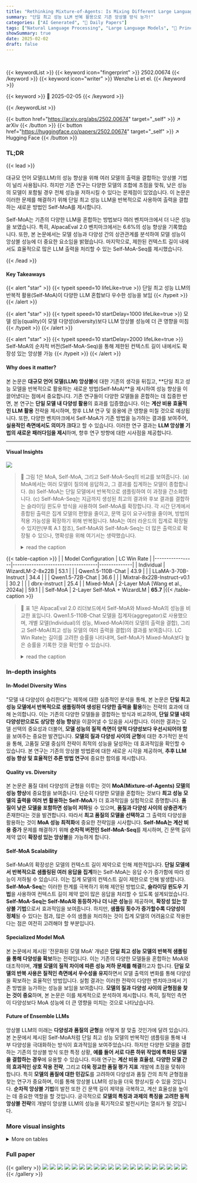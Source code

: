 ```yaml
---
title: "Rethinking Mixture-of-Agents: Is Mixing Different Large Language Models Beneficial?"
summary: "단일 최고 성능 LLM 반복 활용으로 기존 앙상블 방식 능가!"
categories: ["AI Generated", "🤗 Daily Papers"]
tags: ["Natural Language Processing", "Large Language Models", "🏢 Princeton University",]
showSummary: true
date: 2025-02-02
draft: false
---
```


<br>

{{< keywordList >}}
{{< keyword icon="fingerprint" >}} 2502.00674 {{< /keyword >}}
{{< keyword icon="writer" >}} Wenzhe Li et el. {{< /keyword >}}
 
{{< keyword >}} 🤗 2025-02-05 {{< /keyword >}}
 
{{< /keywordList >}}

{{< button href="https://arxiv.org/abs/2502.00674" target="_self" >}}
↗ arXiv
{{< /button >}}
{{< button href="https://huggingface.co/papers/2502.00674" target="_self" >}}
↗ Hugging Face
{{< /button >}}




### TL;DR


{{< lead >}}

대규모 언어 모델(LLM)의 성능 향상을 위해 여러 모델의 출력을 결합하는 앙상블 기법이 널리 사용됩니다. 하지만 기존 연구는 다양한 모델의 조합에 초점을 맞춰, 낮은 성능의 모델이 포함될 경우 전체 성능을 저하시킬 수 있다는 문제점이 있었습니다. 이 논문은 이러한 문제를 해결하기 위해 단일 최고 성능 LLM을 반복적으로 사용하여 출력을 결합하는 새로운 방법인 Self-MoA를 제시합니다.

Self-MoA는 기존의 다양한 LLM을 혼합하는 방법보다 여러 벤치마크에서 더 나은 성능을 보였습니다. 특히, AlpacaEval 2.0 벤치마크에서는 6.6%의 성능 향상을 기록했습니다. 또한, 본 논문에서는 모델 성능과 다양성 간의 상관관계를 분석하여 모델 성능이 앙상블 성능에 더 중요한 요소임을 밝혔습니다.  마지막으로, 제한된 컨텍스트 길이 내에서도 효율적으로 많은 LLM 출력을 처리할 수 있는 Self-MoA-Seq를 제시했습니다.

{{< /lead >}}


#### Key Takeaways

{{< alert "star" >}}
{{< typeit speed=10 lifeLike=true >}} 단일 최고 성능 LLM의 반복적 활용(Self-MoA)이 다양한 LLM 혼합보다 우수한 성능을 보임 {{< /typeit >}}
{{< /alert >}}

{{< alert "star" >}}
{{< typeit speed=10 startDelay=1000 lifeLike=true >}} 모델 성능(quality)이 모델 다양성(diversity)보다 LLM 앙상블 성능에 더 큰 영향을 미침 {{< /typeit >}}
{{< /alert >}}

{{< alert "star" >}}
{{< typeit speed=10 startDelay=2000 lifeLike=true >}} Self-MoA의 순차적 버전(Self-MoA-Seq)을 통해 제한된 컨텍스트 길이 내에서도 확장성 있는 앙상블 가능 {{< /typeit >}}
{{< /alert >}}

#### Why does it matter?
본 논문은 **대규모 언어 모델(LLM) 앙상블**에 대한 기존의 생각을 뒤집고, **단일 최고 성능 모델을 반복적으로 활용하는 새로운 방법(Self-MoA)**을 제시하여 성능 향상을 이끌어냈다는 점에서 중요합니다. 기존 연구들이 다양한 모델들을 혼합하는 데 집중한 반면, 본 연구는 **단일 모델 내 다양성 활용**의 효과를 입증했습니다. 이는 **계산 비용 효율적인 LLM 활용** 전략을 제시하며, 향후 LLM 연구 및 응용에 큰 영향을 미칠 것으로 예상됩니다. 또한, 다양한 벤치마크에서 Self-MoA가 기존 방법을 능가하는 결과를 보여주어, **실용적인 측면에서도 의미가 크다**고 할 수 있습니다.  이러한 연구 결과는 **LLM 앙상블 기법의 새로운 패러다임을 제시**하며, 향후 연구 방향에 대한 시사점을 제공합니다.

------
#### Visual Insights



![](https://arxiv.org/html/2502.00674/x1.png)

> 🔼 그림 1은 MoA, Self-MoA, 그리고 Self-MoA-Seq의 비교를 보여줍니다. (a) MoA에서는 여러 모델이 질의에 응답하고, 그 결과를 집계하는 모델이 종합합니다. (b) Self-MoA는 단일 모델에서 반복적으로 샘플링하여 이 과정을 간소화합니다. (c) Self-MoA-Seq는 지금까지 생성된 최고의 결과와 후보 결과를 결합하는 슬라이딩 윈도우 방식을 사용하여 Self-MoA를 확장합니다. 각 시간 단계에서 종합된 출력은 집계 모델의 편향을 줄이고, 문맥 길이 요구사항을 줄이며, 방법의 적용 가능성을 확장하기 위해 반복됩니다. MoA는 여러 라운드의 집계로 확장될 수 있지만(부록 A.1 참조), Self-MoA와 Self-MoA-Seq는 더 많은 출력으로 확장될 수 있으나, 명확성을 위해 여기서는 생략했습니다.
> <details>
> <summary>read the caption</summary>
> Figure 1: Comparison of MoA, Self-MoA, and Self-MoA-Seq. (a) In MoA, multiple models respond to a query, followed by an aggregator synthesizing their outputs. (b) Self-MoA simplifies this by repeatedly sampling from a single model. (c) Self-MoA-Seq extends Self-MoA by applying a sliding window to combine the best output so far with candidate outputs. At each timestep, the synthesized output is repeated to bias the aggregator towards it, reducing the context length requirements and expanding the method’s applicability. Note that MoA can extend to multiple rounds of aggregation (Appendix A.1), while Self-MoA and Self-MoA-Seq can extend to more outputs, but we omit them here for clarity.
> </details>





{{< table-caption >}}
|                 | Model Configuration                | LC Win Rate |
|-----------------|------------------------------------|--------------|
| Individual      | WizardLM-2-8x22B                   | 53.1         |
|                 | Qwen1.5-110B-Chat                  | 43.9         |
|                 | LLaMA-3-70B-Instruct                | 34.4         |
|                 | Qwen1.5-72B-Chat                    | 36.6         |
|                 | Mixtral-8x22B-Instruct-v0.1         | 30.2         |
|                 | dbrx-instruct                       | 25.4         |
| Mixed-MoA       | 2-Layer MoA [Wang et al., 2024a]   | 59.1         |
| Self-MoA       | 2-Layer Self-MoA + WizardLM         | **65.7**     |{{< /table-caption >}}

> 🔼 표 1은 AlpacaEval 2.0 리더보드에서 Self-MoA와 Mixed-MoA의 성능을 비교한 표입니다.  Qwen1.5-110B-Chat 모델을 집계자(aggregator)로 사용했으며, 개별 모델(Individual)의 성능, Mixed-MoA(여러 모델의 출력을 결합), 그리고 Self-MoA(최고 성능 모델의 여러 출력을 결합)의 결과를 보여줍니다.  LC Win Rate는 길이를 고려한 승률을 나타내며, Self-MoA가 Mixed-MoA보다 높은 승률을 기록한 것을 확인할 수 있습니다.
> <details>
> <summary>read the caption</summary>
> Table 1: Comparison of Self-MoA and Mixed-MoA on AlpacaEval 2.0 leaderboard. We use Qwen1.5-110B-Chat as the aggregator.
> </details>





### In-depth insights


#### In-Model Diversity Wins
"모델 내 다양성이 승리한다"는 제목에 대한 심층적인 분석을 통해, 본 논문은 **단일 최고 성능 모델에서 반복적으로 샘플링하여 생성된 다양한 출력을 활용**하는 전략의 효과에 대해 논의합니다. 이는 기존의 다양한 모델들을 결합하는 방식과 비교하여, **단일 모델 내의 다양성만으로도 상당한 성능 향상**을 이끌어낼 수 있음을 시사합니다. 이러한 결과는 모델 선택의 중요성과 더불어, **모델 성능의 질적 측면이 양적 다양성보다 우선시되어야 함**을 보여주는 중요한 발견입니다.  **모델의 질과 다양성 사이의 균형**에 대한 추가적인 분석을 통해, 고품질 모델 중심의 전략이 최적의 성능을 달성하는 데 효과적임을 확인할 수 있습니다. 본 연구는 기존의 앙상블 방법론에 대한 새로운 시각을 제공하며, **추후 LLM 성능 향상 및 효율적인 추론 방법 연구**에 중요한 함의를 제시합니다.

#### Quality vs. Diversity
본 논문은 품질 대비 다양성의 균형을 이루는 것이 **MoA(Mixture-of-Agents) 모델의 성능 향상**에 중요함을 보여줍니다. 단순히 다양한 모델을 혼합하는 것보다 **최고 성능 모델의 출력을 여러 번 활용하는 Self-MoA**가 더 효과적임을 실험적으로 증명합니다. **품질이 낮은 모델을 포함하면 성능이 저하**될 수 있으며, **품질과 다양성 사이의 상충관계**가 존재한다는 것을 발견합니다. 따라서 **최고 품질의 모델을 선택하고** 그 출력의 다양성을 활용하는 것이 **MoA 성능 최적화**에 중요한 전략임을 시사합니다.  **Self-MoA는 계산 비용 증가** 문제를 해결하기 위해 **순차적 버전인 Self-MoA-Seq**를 제시하며, 긴 문맥 길이 제약 없이 **확장성 있는 앙상블**을 가능하게 합니다.

#### Self-MoA Scalability
Self-MoA의 확장성은 모델의 컨텍스트 길이 제약으로 인해 제한적입니다. **단일 모델에서 반복적으로 샘플링된 여러 응답을 집계**하는 Self-MoA는 응답 수가 증가함에 따라 성능이 저하될 수 있습니다. 이는 집계 모델의 컨텍스트 길이 제한으로 인해 발생합니다.  **Self-MoA-Seq**는 이러한 한계를 극복하기 위해 제안된 방법으로, **슬라이딩 윈도우 기법**을 사용하여 컨텍스트 길이 제약 없이 많은 응답을 처리할 수 있도록 설계되었습니다.  **Self-MoA-Seq는 Self-MoA와 동등하거나 더 나은 성능**을 제공하며, **확장성 있는 앙상블 기법**으로서 효과적임을 보여줍니다.  하지만,  **샘플링 횟수가 증가할수록 다양성이 정체**될 수 있다는 점과, 많은 수의 샘플을 처리하는 것이 집계 모델의 어려움으로 작용한다는 점은 여전히 고려해야 할 부분입니다.

#### Specialized Model MoA
본 논문에서 제시된 '전문화된 모델 MoA' 개념은 **단일 최고 성능 모델의 반복적 샘플링을 통해 다양성을 확보**하는 전략입니다. 이는 기존의 다양한 모델들을 혼합하는 MoA와 대조적이며, **개별 모델의 질적 차이에 따른 성능 저하 문제를 해결**하고자 합니다.  **단일 모델의 반복 사용은 질적인 측면에서 우수성을 유지**하면서 모델 출력의 변화를 통해 다양성을 확보하는 효율적인 방법입니다.  실험 결과는 이러한 전략이 다양한 벤치마크에서 기존 방법을 능가하는 성능을 보임을 보여줍니다. **모델의 질과 다양성 사이의 균형점을 찾는 것이 중요**하며, 본 논문은 이를 체계적으로 분석하여 제시합니다. 특히, 질적인 측면이 다양성보다 MoA 성능에 더 큰 영향을 미치는 것으로 나타났습니다.

#### Future of Ensemble LLMs
앙상블 LLM의 미래는 **다양성과 품질의 균형**을 어떻게 잘 맞출 것인가에 달려 있습니다.  본 논문에서 제시된 Self-MoA처럼 단일 최고 성능 모델의 반복적인 샘플링을 통해 내부 다양성을 극대화하는 방식이 효과적임을 보여주었습니다. 하지만 다양한 모델을 결합하는 기존의 앙상블 방식 또한 특정 상황, **예를 들어 서로 다른 하위 작업에 특화된 모델을 결합하는 경우**에 유용할 수 있습니다.  미래 연구는 **계산 비용 효율성**, **다양한 모델 간의 효과적인 상호 작용 전략**, 그리고 **더욱 정교한 품질 평가 지표** 개발에 초점을 맞춰야 합니다.  특히 **모델의 품질에 대한 민감도**를 고려하여 다양성과 품질 간의 최적 균형점을 찾는 연구가 중요하며, 이를 통해 앙상블 LLM의 성능을 더욱 향상시킬 수 있을 것입니다.  **순차적 앙상블 기법**의 발전 또한 긴 문맥 길이 제약을 극복하고, 계산 효율성을 높이는 데 중요한 역할을 할 것입니다.  궁극적으로 **모델의 특징과 과제의 특징을 고려한 동적 앙상블 전략**의 개발이 앙상블 LLM의 성능을 획기적으로 발전시키는 열쇠가 될 것입니다.


### More visual insights




<details>
<summary>More on tables
</summary>


{{< table-caption >}}
| Model Configuration | LC Win Rate |
|---|---|---|
| Individual | gemma-2-9b-it-WPO-HB | 76.7 |
| Individual | gemma-2-9b-it-SimPO | 72.4 |
| Self-MoA | Self-MoA + gemma-2-9b-it-WPO-HB | **78.5** |
| Self-MoA | Self-MoA + gemma-2-9b-it-SimPO | 75.0 |{{< /table-caption >}}
> 🔼 표 2는 최고 성능 모델을 제안자와 집계자 모두로 사용하여 AlpacaEval 2.0 리더보드에서 Self-MoA가 최첨단 성능을 달성했음을 보여줍니다. 컨텍스트 창 크기 제약으로 인해 출력 4개만 앙상블했습니다. 이 표는 다양한 모델 구성(개별 모델, Mixed-MoA, Self-MoA)에 따른 AlpacaEval 2.0의 LC 승률을 비교 분석합니다. 특히 Self-MoA는 최고 성능 모델을 반복적으로 샘플링하여 모델 내 다양성을 활용하며, 기존의 여러 모델을 혼합하는 방식인 Mixed-MoA보다 우수한 성능을 보입니다. 컨텍스트 창 제약을 고려하여 출력 개수를 4개로 제한한 점도 중요한 특징입니다.
> <details>
> <summary>read the caption</summary>
> Table 2: Self-MoA achieves state-of-the-art performance on the AlpacaEval 2.0 leaderboard when using top-performing models as both proposers and aggregators. We only ensemble 4 outputs due to context window constraints.
> </details>

{{< table-caption >}}
|   | Aggregator | Proposer | MMLU | CRUX | MATH |
|---|---|---|---|---|---| 
| Individual | - | i | 66.16 | 36.25 | 53.81 |
|  | - | d | 60.91 | 49.51 | 53.82 |
|  | - | m | 54.36 | 27.88 | 69.57<sup class="ltx_note_mark">4</sup> |
| Mixed-MoA | i | iimmdd | 67.89 | 42.88 | 64.38 |
|  |  | imdddd | 67.42 | 44.50 | 63.90 |
|  |  | iiiimd | 68.90 | 41.25 | 63.00 |
|  |  | immmmd | 66.63 | 42.75 | 66.02 |
|  |  | iimmmm | 66.23 | 39.25 | 66.10 |
|  |  | iiimmm | 67.49 | 38.25 | 64.16 |
|  |  | iiiimm | 68.00 | 37.00 | 62.92 |
|  |  | iidddd | 68.21 | 45.50 | 62.56 |
|  |  | iiiddd | 68.21 | 42.88 | 62.38 |
|  |  | iiiidd | 68.47 | 40.75 | 61.24 |
|  |  | mmdddd | 66.34 | 46.75 | 66.48 |
|  |  | mmmddd | 65.80 | 47.00 | 67.32 |
|  |  | mmmmdd | 65.44 | 42.50 | 67.62 |
| Self-MoA | i | 6 × TaskBest | **69.01** | 50.75 | 68.42 |
|  | TaskBest | 6 × TaskBest | **69.01** | **52.62** | 69.80<sup class="ltx_sup"><a class="ltx_ref ltx_font_medium" href="https://arxiv.org/html/2502.00674v1#footnote4" title="Footnote 4 ‣ Table 3 ‣ Evaluation datasets. ‣ 3.2 Experiments on Multiple Datasets with Specialized Models ‣ 3 Is Ensembling Different LLMs Beneficial? ‣ Rethinking Mixture-of-Agents: Is Mixing Different Large Language Models Beneficial?"><span class="ltx_text ltx_ref_tag">4</span></a></sup> |{{< /table-caption >}}
> 🔼 표 3은 MMLU, CRUX, MATH 세 가지 벤치마크에서 Self-MoA와 Mixed-MoA의 성능을 비교한 표입니다. i, m, d는 각각 Qwen2-7B-Instruct, DeepSeek-Coder-V2-Lite-Instruct, Qwen2-Math-7B-Instruct 모델을 나타내며, 각 모델은 특정 작업에 특화되어 있습니다. 평균 성능은 세 가지 벤치마크의 평균 정확도를 나타냅니다. TaskBest는 각 작업에 가장 적합한 모델을 제안자와 집계자로 모두 사용했음을 나타냅니다. 이 표는 다양한 모델 조합과 설정 하에서 Self-MoA가 Mixed-MoA보다 우수한 성능을 보임을 보여줍니다.
> <details>
> <summary>read the caption</summary>
> Table 3: Comparison of Self-MoA and Mixed-MoA in MMLU, CRUX, and MATH. The labels i, m, and d refer to Qwen2-7B-Instruct, DeepSeek-Coder-V2-Lite-Instruct, and Qwen2-Math-7B-Instruct, respectively. The average performance represents the mean accuracy across MMLU, CRUX, and MATH. TaskBest indicates that we use the strongest model for each task as both proposer and aggregator.
> </details>

{{< table-caption >}}
| Dataset | \alpha Coefficient | \alpha P-value | \beta Coefficient | \beta P-value | R<sup>2</sup> |
|---|---|---|---|---|---| 
| MMLU | 2.558 ± 0.176 | &lt;0.001 | 1.841 ± 0.176 | &lt;0.001 | 0.771 |
| CRUX | 4.548 ± 0.459 | &lt;0.001 | 1.421 ± 0.459 | &lt;0.001 | 0.685 |
| MATH | 4.719 ± 0.416 | &lt;0.001 | 2.839 ± 0.416 | &lt;0.001 | 0.760 |{{< /table-caption >}}
> 🔼 표 4는 다양성(d)과 품질(q)에 따른 MoA 성능(t)의 선형 회귀 분석 결과를 보여줍니다.  본 논문의 4장 'The Quality-Diversity Trade-off' 섹션에서 MoA의 성능에 영향을 미치는 다양성과 품질의 상관관계를 정량적으로 분석하기 위해 선형 회귀 분석을 실시하였으며,  그 결과를 표 4에 제시하고 있습니다.  각 데이터셋(MMLU, CRUX, MATH)에 대해 계수(α, β), p-값, 그리고 결정계수(R²)를 보여주어 다양성과 품질이 MoA 성능에 미치는 영향의 크기와 통계적 유의성을 파악할 수 있도록 합니다.
> <details>
> <summary>read the caption</summary>
> Table 4: Linear regression (Equation 1) of MoA’s performance t𝑡titalic_t on diversity d𝑑ditalic_d and quality q𝑞qitalic_q.
> </details>

{{< table-caption >}}
| Dataset | Method | Avg. (K=1) | K=2 | K=3 | K=4 |  |
|---|---|---|---|---|---|---|
| MMLU | K-Norm | 0.771 | 0.809 | 0.832 | 0.845 |  |
|  | Centered-1/K-Norm | 0.771 | 0.881 | 0.902 | 0.903 |  |
| CRUX | K-Norm | 0.685 | 0.736 | 0.765 | 0.779 |  |
|  | Centered-1/K-Norm | 0.685 | 0.753 | 0.758 | 0.753 |  |
| MATH | K-Norm | 0.760 | 0.720 | 0.692 | 0.672 |  |
|  | Centered-1/K-Norm | 0.760 | 0.720 | 0.692 | 0.672 |  |{{< /table-caption >}}
> 🔼 표 5는 다양한 품질 측정 방법을 사용했을 때 선형 회귀 분석의 R 제곱 값을 보여줍니다. 이 표는 세 가지 데이터 세트 모두에서 중앙 1/K-놈(K=2)을 사용하는 것이 가장 좋은 성능을 낸다는 것을 보여줍니다.  R 제곱 값은 독립 변수(다양성 및 품질)가 종속 변수(MoA 성능)을 얼마나 잘 설명하는지를 나타내는 지표입니다.  R 제곱 값이 높을수록 독립 변수가 종속 변수의 변동을 더 잘 설명한다는 것을 의미합니다.  표에서 볼 수 있듯이, 중앙 1/K-놈(K=2)을 사용하면 세 가지 데이터 세트 모두에서 R 제곱 값이 가장 높아집니다. 이는 중앙 1/K-놈(K=2) 방법이 MoA의 성능을 가장 잘 설명하는 품질 측정 방법임을 시사합니다.
> <details>
> <summary>read the caption</summary>
> Table 5: The R2superscript𝑅2R^{2}italic_R start_POSTSUPERSCRIPT 2 end_POSTSUPERSCRIPT of the linear regression when we use different quality measurement methods. We find using Centered-1/K-Norm with K=2 can achieve good performance among all these three datasets.
> </details>

{{< table-caption >}}
|   | Aggregator | Proposer | Average |
|---|---|---|---|
| Individual | - | i | 52.07 |
|  | - | d | 54.74 |
|  | - | m | 50.60 |
| Mixed-MoA | i | iimmdd | 58.38 |
|  |  | imdddd | 58.61 |
|  |  | iiiimd | 57.72 |
|  |  | immmmd | 58.47 |
|  |  | iimmmm | 57.19 |
|  |  | iiimmm | 56.63 |
|  |  | iiiimm | 55.97 |
|  |  | iidddd | 58.76 |
|  |  | iiiddd | 57.82 |
|  |  | iiiidd | 56.82 |
|  |  | mmdddd | 59.86 |
|  |  | mmmddd | 60.04 |
|  |  | mmmmdd | 58.52 |
| Self-MoA | i | dddddd | 59.69 |
|  | i | 6 × TaskBest | 62.73 |
|  | TaskBest | 6 × TaskBest | 63.81 |{{< /table-caption >}}
> 🔼 표 6은 세 가지 벤치마크(MMLU, CRUX, MATH)를 혼합한 혼합 과제에서 Self-MoA와 Mixed-MoA의 성능을 비교한 표입니다. 세 가지 과제의 평균 성능으로 측정되며, 표 3의 결과를 기반으로 합니다. 상위 두 개의 평균 성능을 가진 Mixed-MoA 모델은 밑줄로 강조 표시되어 있습니다.  이 표는 다양한 모델 조합을 사용한 MoA 전략의 성능을 비교하여, 단일 최고 성능 모델을 반복적으로 사용하는 Self-MoA 전략의 효과를 보여줍니다. 특히,  각 과제에 특화된 모델을 사용하여 성능 차이를 분석합니다.
> <details>
> <summary>read the caption</summary>
> Table 6: Comparison of Self-MoA and Mixed-MoA on the mixture task of MMLU, CRUX, and MATH, measured by the average performance of three tasks from Table 3. Mixed-MoA models with top two average performances are highlighted by underline.
> </details>

{{< table-caption >}}
|       | Aggregator | Proposer | MMLU |
|---|---|---|---|
| Individual | - | i | 66.16 |
|  | - | l | 66.40 |
| Mixed-MoA | i | iiilll | 70.73 |
| Self-MoA | i | iiiiii | 69.01 |
|  | i | llllll | 71.27 |{{< /table-caption >}}
> 🔼 표 7은 Llama-3.1-8B-Instruct와 Qwen2-7B-Instruct 두 모델을 사용한 MoA(Mixture-of-Agents)의 성능을 보여줍니다.  Llama-3.1-8B-Instruct는 'l'로, Qwen2-7B-Instruct는 'i'로 약칭하여 표에 표기했습니다. 표는 개별 모델의 성능,  다양한 비율로 두 모델을 혼합하여 사용한 MoA의 성능, 그리고 Self-MoA (단일 모델 반복 사용)의 성능을 MMLU 벤치마크 기준으로 비교 분석합니다. Self-MoA가 혼합 방식보다 더 나은 성능을 보이는지 확인하기 위한 실험 결과를 제시합니다.
> <details>
> <summary>read the caption</summary>
> Table 7: MoA of Llama-3.1-8B-Instruct and Qwen2-7B-Instruct. l is short for Llama-3.1-8B-Instruct and i is short for Qwen2-7B-Instruct.
> </details>

{{< table-caption >}}
| Model Configuration | LC Win Rate | # Forward Passes |
|---|---|---|
| Mixed-MoA | 65.4 | 13 |
| Self-MoA<br>2-Layer Self-MoA + WizardLM-2-8x22B | **65.7** | 7 |{{< /table-caption >}}
> 🔼 표 8은 3-레이어 혼합 MoA(Mixture-of-Agents)의 결과를 보여줍니다.  표에는 모델 구성, LC 승률, 그리고 순방향 패스 수가 포함되어 있습니다.  모델 구성은 사용된 모델의 종류와 레이어 수를 나타냅니다. LC 승률은 모델의 성능을 나타내는 지표이고, 순방향 패스 수는 모델 추론에 필요한 계산량을 나타냅니다. 이 표는 Self-MoA와 비교하여 3-레이어 혼합 MoA의 효율성을 분석하는 데 사용됩니다.
> <details>
> <summary>read the caption</summary>
> Table 8: Results of 3-Layer Mixed-MoA.
> </details>

{{< table-caption >}}
| R-square | Level |
|---|---| 
| [0,0.2) | Very weak |
| [0.2,0.4) | Weak |
| [0.4,0.6) | Median |
| [0.6,0.8) | Strong |
| [0.8,1.0] | Very Strong |{{< /table-caption >}}
> 🔼 표 9는 R-제곱 값의 해석에 대한 표입니다. R-제곱 값은 독립 변수가 종속 변수를 얼마나 잘 설명하는지를 나타내는 지표입니다. 이 표에서는 R-제곱 값의 범위에 따라 영향력의 정도를 '매우 약함', '약함', '중간', '강함', '매우 강함' 등의 수준으로 분류하여 설명하고 있습니다.  R-제곱 값이 0에 가까울수록 독립 변수의 설명력이 낮고, 1에 가까울수록 독립 변수의 설명력이 높음을 의미합니다.
> <details>
> <summary>read the caption</summary>
> Table 9: The interpretation of R-square
> </details>

{{< table-caption >}}
|                       | Model Configuration | Avg. | 1st turn | 2nd turn | # Forward Passes |
| :-------------------- | :-------------------- | :---- | :-------- | :-------- | :----------------- |
| Individual            | WizardLM-2-8x22B       | 8.99  | 9.05      | 8.93      | 1                  |
|                       | Qwen1.5-110B-Chat     | 8.61  | 8.77      | 8.45      | 1                  |
|                       | LLaMA-3-70B-Instruct   | 8.84  | 9.14      | 8.54      | 1                  |
|                       | Qwen1.5-72B-Chat      | 8.62  | 8.66      | 8.58      | 1                  |
|                       | Mixtral-8x22B-Instruct-v0.1 | 8.49  | 8.89      | 8.09      | 1                  |
|                       | dbrx-instruct          | 7.82  | 8.21      | 7.43      | 1                  |
| Mixed-MoA            | 2-Layer MoA            | 9.06  | 9.23      | 8.89      | 7                  |
|                       | 2-Layer MoA w/ GPT-4o  | 9.39  | 9.40      | 9.37      | 7                  |
|                       | 3-Layer MoA            | 9.25  | 9.44      | 9.07      | 13                 |
|                       | 3-Layer MoA w/ GPT-4o  | 9.40  | 9.49      | 9.31      | 13                 |
| Self-MoA + WizardLM-2-8x22B | 2-Layer Self-MoA      | 9.13  | 9.36      | 8.89      | 7                  |
|                       | 2-Layer Self-MoA w/ GPT-4o | **9.52** | 9.56      | 9.47      | 7                  |{{< /table-caption >}}
> 🔼 표 10은 MT-Bench 벤치마크에서 Self-MoA와 Mixed-MoA의 성능을 비교한 결과를 보여줍니다.  Qwen1.5-110B-Chat과 GPT-4o를 집계 모델(aggregator)로 사용했습니다. 표에는 각 모델 구성(Individual, Mixed-MoA, Self-MoA)에 대한 평균 점수, 1차 시도 점수, 2차 시도 점수, 그리고 각 모델이 응답을 생성하기 위해 필요한 전달 단계(forward passes) 수가 포함되어 있습니다.  Self-MoA가 Mixed-MoA보다 우수한 성능을 보임을 확인할 수 있습니다. 특히 GPT-4o를 집계기로 사용하는 Self-MoA는 3-Layer MoA보다 적은 전달 단계로 더 나은 성능을 달성합니다.
> <details>
> <summary>read the caption</summary>
> Table 10: Comparison of Self-MoA and Mixed-MoA on MT-Bench. We use Qwen1.5-110B-Chat and GPT-4o as the aggregator.
> </details>

{{< table-caption >}}
|       | Aggregator | Proposer | MMLU | CRUX | MATH | Average | WeightedAvg |
| :---- | :----------: | :-------: | :----: | :----: | :----: | :------: | :---------: |
| Individual | - | `i` | 66.16 | 36.25 | 53.81 | 52.07 | 54.46 |
| Individual | - | `d` | 60.91 | 49.51 | 53.82 | 54.74 | 55.65 |
| Individual | - | `m` | 54.36 | 27.88 | 69.57 | 50.60 | 52.80 |
| Mixed-MoA | `i` | `iimmdd` | 67.89 | 42.88 | 64.38 | 58.38 | 60.40 |
| Mixed-MoA | `i` | `imdddd` | 67.42 | 44.50 | 63.90 | 58.61 | 60.46 |
| Mixed-MoA | `i` | `iiiimd` | 68.90 | 41.25 | 63.00 | 57.72 | 59.94 |
| Mixed-MoA | `i` | `immmmd` | 66.63 | 42.75 | 66.02 | 58.47 | 60.40 |
| Mixed-MoA | `i` | `iimmmm` | 66.23 | 39.25 | 66.10 | 57.19 | 59.38 |
| Mixed-MoA | `i` | `iiimmm` | 67.49 | 38.25 | 64.16 | 56.63 | 59.00 |
| Mixed-MoA | `i` | `iiiimm` | 68.00 | 37.00 | 62.92 | 55.97 | 58.47 |
| Mixed-MoA | `i` | `iidddd` | 68.21 | 45.50 | 62.56 | 58.76 | 60.58 |
| Mixed-MoA | `i` | `iiiddd` | 68.21 | 42.88 | 62.38 | 57.82 | 59.86 |
| Mixed-MoA | `i` | `iiiidd` | 68.47 | 40.75 | 61.24 | 56.82 | 59.05 |
| Mixed-MoA | `i` | `mmdddd` | 66.34 | 46.75 | 66.48 | 59.86 | 61.45 |
| Mixed-MoA | `i` | `mmmddd` | 65.80 | 47.00 | 67.32 | 60.04 | 61.57 |
| Mixed-MoA | `i` | `mmmmdd` | 65.44 | 42.50 | 67.62 | 58.52 | 60.39 |
| Self-MoA | `i` | `dddddd` | 65.23 | 50.75 | 63.08 | 59.69 | 60.86 |
| Self-MoA | `i` | 6×TaskBest | 69.01 | 50.75 | 68.42 | 62.73 | 64.21 |
| Self-MoA | `i` | TaskBest | 69.01 | 52.62 | 69.80 | 63.81 | 65.14 |{{< /table-caption >}}
> 🔼 표 11은 세 가지 하위 작업의 가중치 합성을 사용하여 Self-MoA와 Mixed-MoA를 비교한 것입니다. CRUX와 같이 분산이 큰 작업이 전반적인 성능 지표에 불균형적인 영향을 미치는 것을 방지하기 위해 각 하위 작업에 가중치가 할당되었습니다. 이러한 접근 방식을 통해 보다 균형 잡힌 평가가 보장되어 두 모델 간의 공정한 비교가 가능해집니다.
> <details>
> <summary>read the caption</summary>
> Table 11: This table compares Self-MoA and Mixed-MoA using a weighted composition of three sub-tasks. The weights are assigned to each sub-task to prevent a high-variance task, such as CRUX, from disproportionately influencing the overall performance metrics. This approach ensures a more balanced evaluation, allowing for a fairer comparison between the two models.
> </details>

{{< table-caption >}}
| Model Configuration | LC Win Rate | # Forward Passes |
|---|---|---|
| Mixed-MoA | 59.1 | 7 |
| Self-MoA | 65.7 | 7 |
| Mixed-USC | 53.8 | 7 |
| Self-USC + WizardLM-2-8x22B | 60.2 | 7 |{{< /table-caption >}}
> 🔼 표 12는 AlpacaEval 2.0 리더보드에서 Self-MoA, Mixed-MoA 및 Universal Self-Consistency(USC)의 성능을 비교한 것입니다.  Qwen1.5-110B-Chat 모델을 집계자(Aggregator)로 사용했습니다.  표에는 각 모델 구성에 대한 LC 승률(LC Win Rate)과 순방향 패스 수(Forward Passes)가 나타나 있습니다. LC 승률은 모델의 성능을 나타내는 지표이며, 순방향 패스 수는 모델의 계산 비용을 나타내는 지표입니다.  이 표는 Self-MoA가 다른 방법들에 비해 AlpacaEval 2.0에서 더 높은 성능을 달성함을 보여줍니다.
> <details>
> <summary>read the caption</summary>
> Table 12: Comparison of Self-MoA, Mixed-MoA, and Universal Self-Consistency (USC) on AlpacaEval 2.0 leaderboard. We use Qwen1.5-110B-Chat as the aggregator.
> </details>

</details>




### Full paper

{{< gallery >}}
<img src="paper_images/1.png" class="grid-w50 md:grid-w33 xl:grid-w25" />
<img src="paper_images/2.png" class="grid-w50 md:grid-w33 xl:grid-w25" />
<img src="paper_images/3.png" class="grid-w50 md:grid-w33 xl:grid-w25" />
<img src="paper_images/4.png" class="grid-w50 md:grid-w33 xl:grid-w25" />
<img src="paper_images/5.png" class="grid-w50 md:grid-w33 xl:grid-w25" />
<img src="paper_images/6.png" class="grid-w50 md:grid-w33 xl:grid-w25" />
<img src="paper_images/7.png" class="grid-w50 md:grid-w33 xl:grid-w25" />
<img src="paper_images/8.png" class="grid-w50 md:grid-w33 xl:grid-w25" />
<img src="paper_images/9.png" class="grid-w50 md:grid-w33 xl:grid-w25" />
<img src="paper_images/10.png" class="grid-w50 md:grid-w33 xl:grid-w25" />
<img src="paper_images/11.png" class="grid-w50 md:grid-w33 xl:grid-w25" />
<img src="paper_images/12.png" class="grid-w50 md:grid-w33 xl:grid-w25" />
<img src="paper_images/13.png" class="grid-w50 md:grid-w33 xl:grid-w25" />
<img src="paper_images/14.png" class="grid-w50 md:grid-w33 xl:grid-w25" />
<img src="paper_images/15.png" class="grid-w50 md:grid-w33 xl:grid-w25" />
<img src="paper_images/16.png" class="grid-w50 md:grid-w33 xl:grid-w25" />
<img src="paper_images/17.png" class="grid-w50 md:grid-w33 xl:grid-w25" />
<img src="paper_images/18.png" class="grid-w50 md:grid-w33 xl:grid-w25" />
<img src="paper_images/19.png" class="grid-w50 md:grid-w33 xl:grid-w25" />
<img src="paper_images/20.png" class="grid-w50 md:grid-w33 xl:grid-w25" />
{{< /gallery >}}